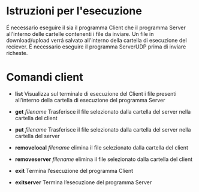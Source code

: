 # Istruzioni per l'esecuzione
É necessario eseguire il sia il programma Client che il programma Server all'interno delle cartelle contenenti i file da inviare. 
Un file in download/upload verrá salvato all'interno della cartella di esecuzione del reciever. 
É necessario eseguire il programma ServerUDP prima di inviare richeste. 

# Comandi client
- **list** 
Visualizza sul terminale di esecuzione del Client i file presenti all’interno della cartella di esecuzione del programma Server

- **get** *filename* 
	Trasferisce il file selezionato dalla cartella del server nella cartella del client
- **put** *filename*
	 Trasferisce il file selezionato dalla cartella del server nella cartella del server
- **removelocal** *filename* 
	elimina il file selezionato dalla cartella del client 
- **removeserver** *filename* 
	elimina il file selezionato dalla cartella del client
- **exit** 
	Termina l’esecuzione del programma Client 
- **exitserver** 
	Termina l’esecuzione del programma Server

